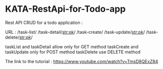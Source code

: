# KATA-RestApi-for-Todo-app

Rest API CRUD for a todo application :

URL : 
/task-list/
/task-detail/<str:pk>/
/task-create/
/task-update/<str:pk>/
/task-delete/<str:pk>/

taskList and taskDetail allow only for GET method
taskCreate and taskUpdate only for POST method
taskDelete use DELETE method

The link to the tutorial : https://www.youtube.com/watch?v=TmsD8QExZ84